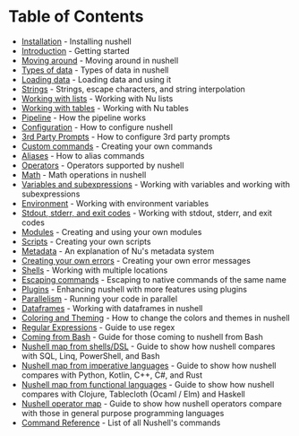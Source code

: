 # Table of Contents

- [Installation](installation.md) - Installing nushell
- [Introduction](introduction.md) - Getting started
- [Moving around](moving_around.md) - Moving around in nushell
- [Types of data](types_of_data.md) - Types of data in nushell
- [Loading data](loading_data.md) - Loading data and using it
- [Strings](strings.md) - Strings, escape characters, and string interpolation
- [Working with lists](working_with_lists.md) - Working with Nu lists
- [Working with tables](working_with_tables.md) - Working with Nu tables
- [Pipeline](pipeline.md) - How the pipeline works
- [Configuration](configuration.md) - How to configure nushell
- [3rd Party Prompts](3rdpartyprompts.md) - How to configure 3rd party prompts
- [Custom commands](custom_commands.md) - Creating your own commands
- [Aliases](aliases.md) - How to alias commands
- [Operators](operators.md) - Operators supported by nushell
- [Math](math.md) - Math operations in nushell
- [Variables and subexpressions](variables_and_subexpressions.md) - Working with variables and working with subexpressions
- [Environment](environment.md) - Working with environment variables
- [Stdout, stderr, and exit codes](stdout_stderr_exit_codes.md) - Working with stdout, stderr, and exit codes
- [Modules](modules.md) - Creating and using your own modules
- [Scripts](scripts.md) - Creating your own scripts
- [Metadata](metadata.md) - An explanation of Nu's metadata system
- [Creating your own errors](creating_errors.md) - Creating your own error messages
- [Shells](shells_in_shells.md) - Working with multiple locations
- [Escaping commands](escaping.md) - Escaping to native commands of the same name
- [Plugins](plugins.md) - Enhancing nushell with more features using plugins
- [Parallelism](parallelism.md) - Running your code in parallel
- [Dataframes](dataframes.md) - Working with dataframes in nushell
- [Coloring and Theming](coloring_and_theming.md) - How to change the colors and themes in nushell
- [Regular Expressions](regular_expressions.md) - Guide to use regex
- [Coming from Bash](coming_from_bash.md) - Guide for those coming to nushell from Bash
- [Nushell map from shells/DSL](nushell_map.md) - Guide to show how nushell compares with SQL, Linq, PowerShell, and Bash
- [Nushell map from imperative languages](nushell_map_imperative.md) - Guide to show how nushell compares with Python, Kotlin, C++, C#, and Rust
- [Nushell map from functional languages](nushell_map_functional.md) - Guide to show how nushell compares with Clojure, Tablecloth (Ocaml / Elm) and Haskell
- [Nushell operator map](nushell_operator_map.md) - Guide to show how nushell operators compare with those in general purpose programming languages
- [Command Reference](command_reference.md) - List of all Nushell's commands
